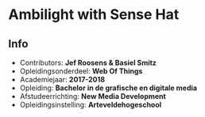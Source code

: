 Ambilight with Sense Hat
==================================

## Info

- Contributors: **Jef Roosens & Basiel Smitz**
- Opleidingsonderdeel: **Web Of Things**
- Academiejaar: **2017-2018**
- Opleiding: **Bachelor in de grafische en digitale media**
- Afstudeerrichting: **New Media Development**
- Opleidingsinstelling: **Arteveldehogeschool**
